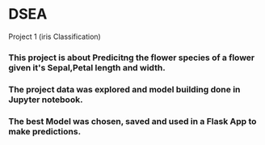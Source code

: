 # DSEA
Project 1 (iris Classification)

### This project is about Predicitng the flower species of a flower given it's Sepal,Petal length and width.

### The project data was explored and model building done in Jupyter notebook.

### The best Model was chosen, saved and used in a Flask App to make predictions.
